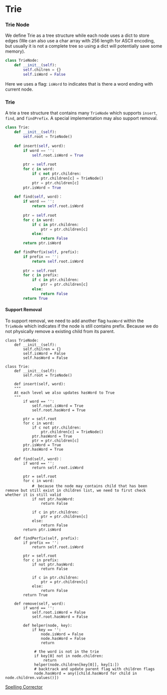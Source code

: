 # Trie

### Trie Node
We define Trie as a tree structure while each node uses a dict to store edges (We can also use a char array with 256 length for ASCII encoding, but usually it is not a complete tree so using a dict will potentially save some memory).

```python
class TrieNode:
    def __init__(self):
        self.chilren = {}
        self.isWord = False
```

Here we uses a flag: `isWord` to indicates that is there a word ending with current node.

### Trie
A trie a tree structure that contains many `TrieNode` which supports `insert`, `find`, and `findPrefix`. A special implementation may also support removal.

```python
class Trie:
    def __init__(self):
        self.root = TrieNode()
    
    def insert(self, word):
        if word == '':
            self.root.isWord = True
         
        ptr = self.root
        for c in word:
            if c not ptr.children:
                ptr.children[c] = TrieNode()
            ptr = ptr.children[c]
        ptr.isWord = True
        
    def find(self, word)：
        if word == '':
            return self.root.isWord
        
        ptr = self.root
        for c in word:
            if c in ptr.children:
                ptr = ptr.children[c]
            else:
                return False
        return ptr.isWord

    def findPerfix(self, prefix):
        if prefix == '':
            return self.root.isWord
        
        ptr = self.root
        for c in prefix:
            if c in ptr.children:
                ptr = ptr.children[c]
            else:
                return False
        return True
```

#### Support Removal
To support removal, we need to add another flag `hasWord` within the `TrieNode` which indicates if the node is still contains prefix. Because we do not physically remove a existing child from its parent.

```
class TrieNode:
    def __init__(self):
        self.chilren = {}
        self.isWord = False
        self.hasWord = False
        
class Trie:
    def __init__(self):
        self.root = TrieNode()
    
    def insert(self, word):
    """
    At each level we also updates hasWord to True 
    """
        if word == '':
            self.root.isWord = True
            self.root.hasWord = True
         
        ptr = self.root
        for c in word:
            if c not ptr.children:
                ptr.children[c] = TrieNode()
            ptr.hasWord = True
            ptr = ptr.children[c]
        ptr.isWord = True
        ptr.hasWord = True
        
    def find(self, word)：
        if word == '':
            return self.root.isWord
        
        ptr = self.root
        for c in word:
            #　because the node may contains child that has been remove but still exist in children list, we need to first check whether it is still valid
            if not ptr.hasWord:
                return False
                
            if c in ptr.children:
                ptr = ptr.children[c]
            else:
                return False
        return ptr.isWord

    def findPerfix(self, prefix):
        if prefix == '':
            return self.root.isWord
        
        ptr = self.root
        for c in prefix:
            if not ptr.hasWord:
                return False
                
            if c in ptr.children:
                ptr = ptr.children[c]
            else:
                return False
        return True
        
    def remove(self, word):
        if word == '':
            self.root.isWord = False
            self.root.hasWord = False
            
        def helper(node, key):
            if key == '':
                node.isWord = False
                node.hasWord = False
                return
             
             # the word is not in the trie
             if key[0] not in node.children:
                 return
             helper(node.children[key[0]], key[1:])
             # backtrack and update parent flag with children flags
             node.hasWord = any([child.hasWord for child in node.children.values()])            
```

[Spelling Corrector](http://www.zhihu.com/question/29592463)